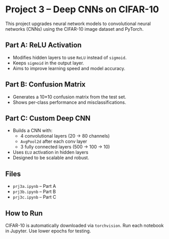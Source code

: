 # Project 3 – Deep CNNs on CIFAR-10

This project upgrades neural network models to convolutional neural networks (CNNs) using the CIFAR-10 image dataset and PyTorch.

## Part A: ReLU Activation
- Modifies hidden layers to use `ReLU` instead of `sigmoid`.
- Keeps `sigmoid` in the output layer.
- Aims to improve learning speed and model accuracy.

## Part B: Confusion Matrix
- Generates a 10×10 confusion matrix from the test set.
- Shows per-class performance and misclassifications.

## Part C: Custom Deep CNN
- Builds a CNN with:
  - 4 convolutional layers (20 → 80 channels)
  - `AvgPool2d` after each conv layer
  - 3 fully connected layers (500 → 100 → 10)
- Uses `ELU` activation in hidden layers
- Designed to be scalable and robust.

## Files
- `prj3a.ipynb` – Part A
- `prj3b.ipynb` – Part B
- `prj3c.ipynb` – Part C

## How to Run
CIFAR-10 is automatically downloaded via `torchvision`. Run each notebook in Jupyter. Use lower epochs for testing.
